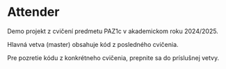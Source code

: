 # Attender

Demo projekt z cvičení predmetu PAZ1c v akademickom roku 2024/2025.

Hlavná vetva (master) obsahuje kód z posledného cvičenia.

Pre pozretie kódu z konkrétneho cvičenia, prepnite sa do príslušnej vetvy. 